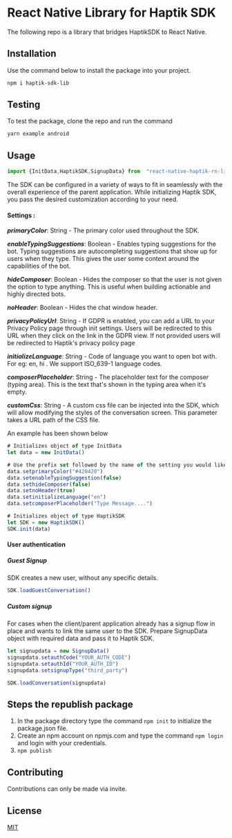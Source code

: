 # React Native Library for Haptik SDK

The following repo is a library that bridges HaptikSDK to React Native.

## Installation

Use the command below to install the package into your project.

```bash
npm i haptik-sdk-lib
```
## Testing

To test the package, clone the repo and run the command

```bash
yarn example android
```

## Usage

```js
import {InitData,HaptikSDK,SignupData} from  "react-native-haptik-rn-lib"
```

The SDK can be configured in a variety of ways to fit in seamlessly with the overall experience of the parent application. While initializing Haptik SDK, you pass the desired customization according to your need.

#### Settings :

***primaryColor***: String - The primary color used throughout the SDK.

***enableTypingSuggestions***: Boolean - Enables typing suggestions for the bot. Typing suggestions are autocompleting suggestions that show up for users when they type. This gives the user some context around the capabilities of the bot.

***hideComposer***: Boolean - Hides the composer so that the user is not given the option to type anything. This is useful when building actionable and highly directed bots.

***noHeader***: Boolean - Hides the chat window header.

***privacyPolicyUrl***: String - If GDPR is enabled, you can add a URL to your Privacy Policy page through init settings. Users will be redirected to this URL when they click on the link in the GDPR view. If not provided users will be redirected to Haptik's privacy policy page

***initializeLanguage***: String - Code of language you want to open bot with. For eg: en, hi . We support ISO_639-1 language codes.

***composerPlaceholder***: String - The placeholder text for the composer (typing area). This is the text that's shown in the typing area when it's empty.

***customCss***: String - A custom css file can be injected into the SDK, which will allow modifying the styles of the conversation screen. This parameter takes a URL path of the CSS file.

An example has been shown below

```js
# Initializes object of type InitData
let data = new InitData()

# Use the prefix set followed by the name of the setting you would like to change 
data.setprimaryColor("#420420")
data.setenableTypingSuggestion(false)
data.sethideComposer(false)
data.setnoHeader(true)
data.setinitializeLanguage("en")
data.setcomposerPlaceholder("Type Message....")

# Initializes object of type HaptikSDK
let SDK = new HaptikSDK()
SDK.init(data)
```

#### User authentication

##### Guest Signup

SDK creates a new user, without any specific details.

```js
SDK.loadGuestConversation()
```

##### Custom signup

For cases when the client/parent application already has a signup flow in place and wants to link the same user to the SDK. Prepare SignupData object with required data and pass it to Haptik SDK.

```js
let signupdata = new SignupData()
signupdata.setauthCode("YOUR_AUTH_CODE")
signupdata.setauthId("YOUR_AUTH_ID")
signupdata.setsignupType("third_party")

SDK.loadConversation(signupdata)
```


## Steps the republish package
1) In the package directory type the command `npm init` to initialize the package.json file.
2) Create an npm account on npmjs.com and type the command `npm login` and login with your credentials.
3) `npm publish`

## Contributing

Contributions can only be made via invite.

## License

[MIT](https://choosealicense.com/licenses/mit/)
